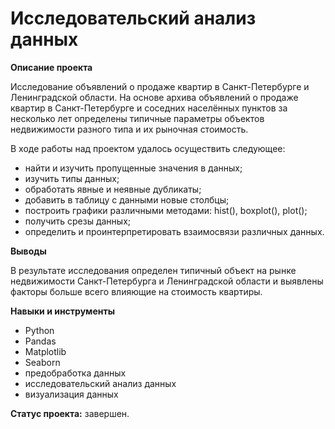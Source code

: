 # Исследовательский анализ данных

**Описание проекта**

Исследование объявлений о продаже квартир в Санкт-Петербурге и Ленинградской области. На основе архива объявлений о продаже квартир в Санкт-Петербурге и соседних населённых пунктов за несколько лет определены типичные параметры объектов недвижимости разного типа и их рыночная стоимость.

В ходе работы над проектом удалось осуществить следующее:
- найти и изучить пропущенные значения в данных;
- изучить типы данных;
- обработать явные и неявные дубликаты;
- добавить в таблицу с данными новые столбцы;
- построить графики различными методами: hist(), boxplot(), plot();
- получить срезы данных;
- определить и проинтерпретировать взаимосвязи различных данных.

**Выводы**

В результате исследования определен типичный объект на рынке недвижимости Санкт-Петербурга и Ленинградской области и выявлены факторы больше всего влияющие на стоимость квартиры. 

**Навыки и инструменты**

- Python
- Pandas
- Matplotlib
- Seaborn
- предобработка данных
- исследовательский анализ данных
- визуализация данных

**Статус проекта:** завершен.
